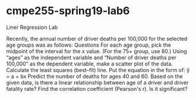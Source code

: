 # cmpe255-spring19-lab6
Liner Regression Lab


Recently, the annual number of driver deaths per 100,000 for the selected age groups was as follows:
Questions
For each age group, pick the midpoint of the interval for the x value. (For the 75+ group, use 80.)
Using “ages” as the independent variable and “Number of driver deaths per 100,000” as the dependent variable, make a scatter plot of the data.
Calculate the least squares (best–fit) line. Put the equation in the form of: ŷ = a + bx
Predict the number of deaths for ages 40 and 60.
Based on the given data, is there a linear relationship between age of a driver and driver fatality rate?
Find the correlation coefficient (Pearson's r). Is it significant?
